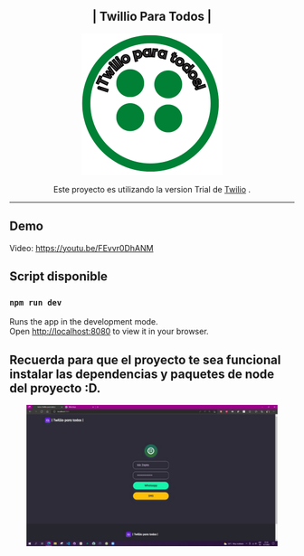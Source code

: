 <div align="center" >

## | Twillio Para Todos |


<img src="https://github.com/isinicolle/NodeJsTwilio-TwillioParaTodos/blob/main/public/assets/img/Twillio%20para%20todos.png" height="250px">



Este proyecto es utilizando la version Trial de [Twilio](https://www.twilio.com/es-mx/) .
</div>

---------------
## Demo

Video: https://youtu.be/FEvvr0DhANM

## Script disponible

### `npm run dev`

Runs the app in the development mode.\
Open [http://localhost:8080](http://localhost:8080) to view it in your browser.

Recuerda para que el proyecto te sea funcional instalar las dependencias y paquetes de node del proyecto :D.
---------------

<div align="center" >

<img src="https://github.com/isinicolle/NodeJsTwilio-TwillioParaTodos/blob/main/public/assets/img/img-demo.png" height="250px">

</div>
